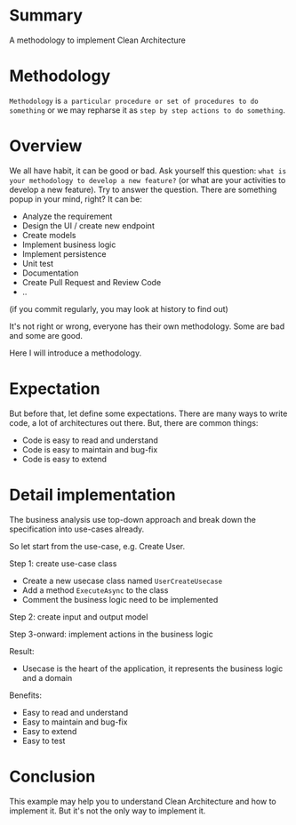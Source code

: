 # Summary
A methodology to implement Clean Architecture

# Methodology
`Methodology` is `a particular procedure or set of procedures to do something` or we may repharse it as `step by step actions to do something`.

# Overview
We all have habit, it can be good or bad. Ask yourself this question: `what is your methodology to develop a new feature?` (or what are your activities to develop a new feature).
Try to answer the question. There are something popup in your mind, right? It can be:
- Analyze the requirement
- Design the UI / create new endpoint
- Create models
- Implement business logic
- Implement persistence
- Unit test
- Documentation
- Create Pull Request and Review Code
- ..

(if you commit regularly, you may look at history to find out)

It's not right or wrong, everyone has their own methodology. Some are bad and some are good.

Here I will introduce a methodology.

# Expectation
But before that, let define some expectations. There are many ways to write code, a lot of architectures out there. But, there are common things:
- Code is easy to read and understand
- Code is easy to maintain and bug-fix
- Code is easy to extend

# Detail implementation

The business analysis use top-down approach and break down the specification into use-cases already.

So let start from the use-case, e.g. Create User.

Step 1: create use-case class
- Create a new usecase class named `UserCreateUsecase`
- Add a method `ExecuteAsync` to the class
- Comment the business logic need to be implemented

Step 2: create input and output model

Step 3-onward: implement actions in the business logic

Result:
- Usecase is the heart of the application, it represents the business logic and a domain

Benefits:
- Easy to read and understand
- Easy to maintain and bug-fix
- Easy to extend
- Easy to test

# Conclusion
This example may help you to understand Clean Architecture and how to implement it. But it's not the only way to implement it.